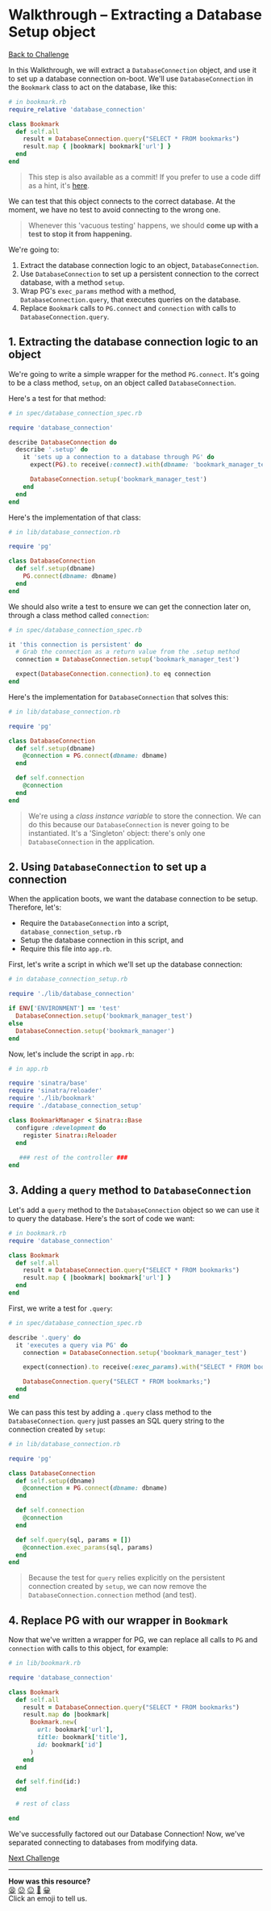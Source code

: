# Walkthrough – Extracting a Database Setup object

[Back to Challenge](../15_extracting_a_database_setup_object.md)

In this Walkthrough, we will extract a `DatabaseConnection` object, and use it to set up a database connection on-boot. We'll use `DatabaseConnection` in the `Bookmark` class to act on the database, like this:

```ruby
# in bookmark.rb
require_relative 'database_connection'

class Bookmark
  def self.all
    result = DatabaseConnection.query("SELECT * FROM bookmarks")
    result.map { |bookmark| bookmark['url'] }
  end
end
```

> This step is also available as a commit! If you prefer to use a code diff as a hint, it's [here](https://github.com/makersacademy/bookmark_manager_example/commit/af48daa0704a955b50429048e8eeb24521660f1b).

We can test that this object connects to the correct database. At the moment, we have no test to avoid connecting to the wrong one.

> Whenever this 'vacuous testing' happens, we should **come up with a test to stop it from happening.**

We're going to:

1. Extract the database connection logic to an object, `DatabaseConnection`.
2. Use `DatabaseConnection` to set up a persistent connection to the correct database, with a method `setup`.
3. Wrap PG's `exec_params` method with a method, `DatabaseConnection.query`, that executes queries on the database.
4. Replace `Bookmark` calls to `PG.connect` and `connection` with calls to `DatabaseConnection.query`.

## 1. Extracting the database connection logic to an object

We're going to write a simple wrapper for the method `PG.connect`. It's going to be a class method, `setup`, on an object called `DatabaseConnection`.

Here's a test for that method:

```ruby
# in spec/database_connection_spec.rb

require 'database_connection'

describe DatabaseConnection do
  describe '.setup' do
    it 'sets up a connection to a database through PG' do
      expect(PG).to receive(:connect).with(dbname: 'bookmark_manager_test')

      DatabaseConnection.setup('bookmark_manager_test')
    end
  end
end
```

Here's the implementation of that class:

```ruby
# in lib/database_connection.rb

require 'pg'

class DatabaseConnection
  def self.setup(dbname)
    PG.connect(dbname: dbname)
  end
end
```

We should also write a test to ensure we can get the connection later on, through a class method called `connection`:

```ruby
# in spec/database_connection_spec.rb

it 'this connection is persistent' do
  # Grab the connection as a return value from the .setup method
  connection = DatabaseConnection.setup('bookmark_manager_test')

  expect(DatabaseConnection.connection).to eq connection
end
```

Here's the implementation for `DatabaseConnection` that solves this:

```ruby
# in lib/database_connection.rb

require 'pg'

class DatabaseConnection
  def self.setup(dbname)
    @connection = PG.connect(dbname: dbname)
  end

  def self.connection
    @connection
  end
end
```

> We're using a _class instance variable_ to store the connection. We can do this because our `DatabaseConnection` is never going to be instantiated. It's a 'Singleton' object: there's only one `DatabaseConnection` in the application.

## 2. Using `DatabaseConnection` to set up a connection

When the application boots, we want the database connection to be setup. Therefore, let's:

- Require the `DatabaseConnection` into a script, `database_connection_setup.rb`
- Setup the database connection in this script, and
- Require this file into `app.rb`.

First, let's write a script in which we'll set up the database connection:

```ruby
# in database_connection_setup.rb

require './lib/database_connection'

if ENV['ENVIRONMENT'] == 'test'
  DatabaseConnection.setup('bookmark_manager_test')
else
  DatabaseConnection.setup('bookmark_manager')
end
```

Now, let's include the script in `app.rb`:

```ruby
# in app.rb

require 'sinatra/base'
require 'sinatra/reloader'
require './lib/bookmark'
require './database_connection_setup'

class BookmarkManager < Sinatra::Base
  configure :development do
    register Sinatra::Reloader
  end
  
   ### rest of the controller ###
end
```

## 3. Adding a `query` method to `DatabaseConnection`

Let's add a `query` method to the `DatabaseConnection` object so we can use it to query the database. Here's the sort of code we want:

```ruby
# in bookmark.rb
require 'database_connection'

class Bookmark
  def self.all
    result = DatabaseConnection.query("SELECT * FROM bookmarks")
    result.map { |bookmark| bookmark['url'] }
  end
end
```

First, we write a test for `.query`:

```ruby
# in spec/database_connection_spec.rb

describe '.query' do
  it 'executes a query via PG' do
    connection = DatabaseConnection.setup('bookmark_manager_test')

    expect(connection).to receive(:exec_params).with("SELECT * FROM bookmarks;")

    DatabaseConnection.query("SELECT * FROM bookmarks;")
  end
end
```

We can pass this test by adding a `.query` class method to the `DatabaseConnection`. `query` just passes an SQL query string to the connection created by `setup`:

```ruby
# in lib/database_connection.rb

require 'pg'

class DatabaseConnection
  def self.setup(dbname)
    @connection = PG.connect(dbname: dbname)
  end

  def self.connection
    @connection
  end

  def self.query(sql, params = [])
    @connection.exec_params(sql, params)
  end
end
```

> Because the test for `query` relies explicitly on the persistent connection created by `setup`, we can now remove the `DatabaseConnection.connection` method (and test).

## 4. Replace PG with our wrapper in `Bookmark`

Now that we've written a wrapper for PG, we can replace all calls to `PG` and `connection` with calls to this object, for example:

```ruby
# in lib/bookmark.rb

require 'database_connection'

class Bookmark
  def self.all
    result = DatabaseConnection.query("SELECT * FROM bookmarks")
    result.map do |bookmark|
      Bookmark.new(
        url: bookmark['url'],
        title: bookmark['title'],
        id: bookmark['id']
      )
    end
  end

  def self.find(id:)
  end

  # rest of class

end
```

We've successfully factored out our Database Connection! Now, we've separated connecting to databases from modifying data.

[Next Challenge](../16_validating_bookmarks.md)

<!-- BEGIN GENERATED SECTION DO NOT EDIT -->

---

**How was this resource?**  
[😫](https://airtable.com/shrUJ3t7KLMqVRFKR?prefill_Repository=course&prefill_File=bookmark_manager/walkthroughs/15.md&prefill_Sentiment=😫) [😕](https://airtable.com/shrUJ3t7KLMqVRFKR?prefill_Repository=course&prefill_File=bookmark_manager/walkthroughs/15.md&prefill_Sentiment=😕) [😐](https://airtable.com/shrUJ3t7KLMqVRFKR?prefill_Repository=course&prefill_File=bookmark_manager/walkthroughs/15.md&prefill_Sentiment=😐) [🙂](https://airtable.com/shrUJ3t7KLMqVRFKR?prefill_Repository=course&prefill_File=bookmark_manager/walkthroughs/15.md&prefill_Sentiment=🙂) [😀](https://airtable.com/shrUJ3t7KLMqVRFKR?prefill_Repository=course&prefill_File=bookmark_manager/walkthroughs/15.md&prefill_Sentiment=😀)  
Click an emoji to tell us.

<!-- END GENERATED SECTION DO NOT EDIT -->
